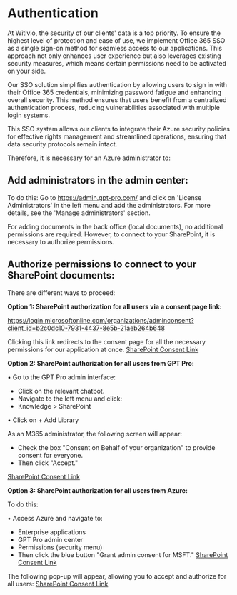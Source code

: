 # Authentication

At Witivio, the security of our clients' data is a top priority. To ensure the highest level of protection and ease of use, we implement Office 365 SSO as a single sign-on method for seamless access to our applications. This approach not only enhances user experience but also leverages existing security measures, which means certain permissions need to be activated on your side.

Our SSO solution simplifies authentication by allowing users to sign in with their Office 365 credentials, minimizing password fatigue and enhancing overall security. This method ensures that users benefit from a centralized authentication process, reducing vulnerabilities associated with multiple login systems.

This SSO system allows our clients to integrate their Azure security policies for effective rights management and streamlined operations, ensuring that data security protocols remain intact.

Therefore, it is necessary for an Azure administrator to:

## Add administrators in the admin center: 


To do this:  Go to https://admin.gpt-pro.com/ and click on 'License Administrators' in the left menu and add the administrators.  For more details, see the 'Manage administrators' section.

For adding documents in the back office (local documents), no additional permissions are required.
However, to connect to your SharePoint, it is necessary to authorize permissions.


## Authorize permissions to connect to your SharePoint documents:

There are different ways to proceed:

**Option 1: SharePoint authorization for all users via a consent page link:**

https://login.microsoftonline.com/organizations/adminconsent?client_id=b2c0dc10-7931-4437-8e5b-21aeb264b648

Clicking this link redirects to the consent page for all the necessary permissions for our application at once.
[SharePoint Consent Link](/assets/img/gpt/sharepoint-consent-link.jpg)

**Option 2: SharePoint authorization for all users from GPT Pro:**

 • Go to the GPT Pro admin interface:
 - Click on the relevant chatbot.
 - Navigate to the left menu and click:
- Knowledge > SharePoint

 • Click on + Add Library

   As an M365 administrator, the following screen will appear:
   - Check the box "Consent on Behalf of your organization" to provide consent for everyone.
   - Then click "Accept."

   [SharePoint Consent Link](/assets/img/gpt/sharepoint-consent-gptpro.png)

**Option 3: SharePoint authorization for all users from Azure:**

To do this:
   
   • Access Azure and navigate to:
- Enterprise applications
- GPT Pro admin center
- Permissions (security menu)
- Then click the blue button "Grant admin consent for MSFT."
[SharePoint Consent Link](/assets/img/gpt/consent-gptpro-admin-center.png)

The following pop-up will appear, allowing you to accept and authorize for all users:
[SharePoint Consent Link](/assets/img/gpt/consent-gptpro-popup-azure.png)
